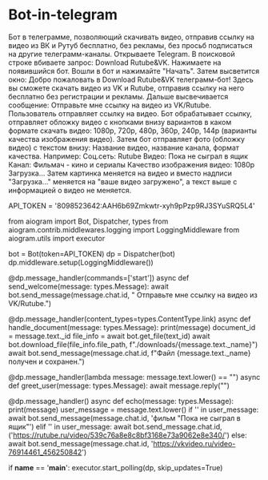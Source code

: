 # Bot-in-telegram
Бот в телеграмме, позволяющий скачивать видео, отправив ссылку на видео из ВК и Рутуб бесплатно, без рекламы, без просьб подписаться на другие телеграмм-каналы.
Открываете Telegram. В поисковой строке вбиваете запрос: Download Rutube&VK. Нажимаете на появившийся бот. Вошли в бот и нажимайте "Начать". Затем высветится окно: Добро пожаловать в Download Rutube&VK телеграмм-бот! Здесь вы сможете скачать видео из VK и Rutube, отправив ссылку на него бесплатно без регистрации и рекламы. Дальше высвечивается сообщение: Отправьте мне ссылку на видео из VK/Rutube. Пользователь отправляет ссылку на видео. Бот обрабатывает ссылку, отправляет обложку видео с кнопками внизу вариантов в каком формате скачать видео: 1080р, 720p, 480p, 360p, 240p, 144p (варианты качества изображения видео). Затем бот отправляет фото (обложку видео) с текстом внизу: Название видео, название канала, формат качества. 
Например:
Соц.сеть: Rutube
Видео: Пока не сыграл в ящик
Канал: Фильмач - кино и сериалы 
Качество изображения видео: 1080р 
Загрузка... 
Затем картинка меняется на видео и вместо надписи "Загрузка..." меняется на "ваше видео загружено", а текст выше с информацией о видео не меняется.  

API_TOKEN = '8098523642:AAH6b69Zmkwtr-xyh9pPzp9RJ3SYuSRQ5L4'

    

from aiogram import Bot, Dispatcher, types
from aiogram.contrib.middlewares.logging import LoggingMiddleware
from aiogram.utils import executor


bot = Bot(token=API_TOKEN)
dp = Dispatcher(bot)
dp.middleware.setup(LoggingMiddleware())

@dp.message_handler(commands=['start'])
async def send_welcome(message: types.Message):
    await bot.send_message(message.chat.id, " Отправьте мне ссылку на видео из VK/Rutube.")

@dp.message_handler(content_types=types.ContentType.link)
async def handle_document(message: types.Message):
    print(message)
    document_id = message.text._id
    file_info = await bot.get_file(text_id)
    await bot.download_file(file_info.file_path, f"./downloads/{message.text._name}")
    await bot.send_message(message.chat.id, f"Файл {message.text._name} получен и сохранен.")

@dp.message_handler(lambda message: message.text.lower() == "")
async def greet_user(message: types.Message):
    await message.reply("")

@dp.message_handler()
async def echo(message: types.Message):
    print(message)
    user_message = message.text.lower()
    if '' in user_message:
        await bot.send_message(message.chat.id, 'фильм "Пока не сыграл в ящик"')
    elif '' in user_message:
        await bot.send_message.chat.id, ('https://rutube.ru/video/539c76a8e8c8bf3168e73a9062e8e340/')
    else:
        await bot.send_message(message.chat.id, 'https://vkvideo.ru/video-76914461_456250842')

if __name__ == '__main__':
    executor.start_polling(dp, skip_updates=True)


